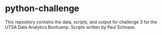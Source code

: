 # python-challenge
This repository contains the data, scripts, and output for challenge 3 for the UTSA Data Analytics Bootcamp. 
Scripts written by Paul Schnase.
